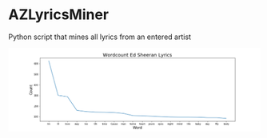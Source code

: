 # AZLyricsMiner
Python script that mines all lyrics from an entered artist

![Wordcount Ed Sheeran](Wordcount_ed_sheeran.png?raw=true "Wordcount Ed Sheeran")
